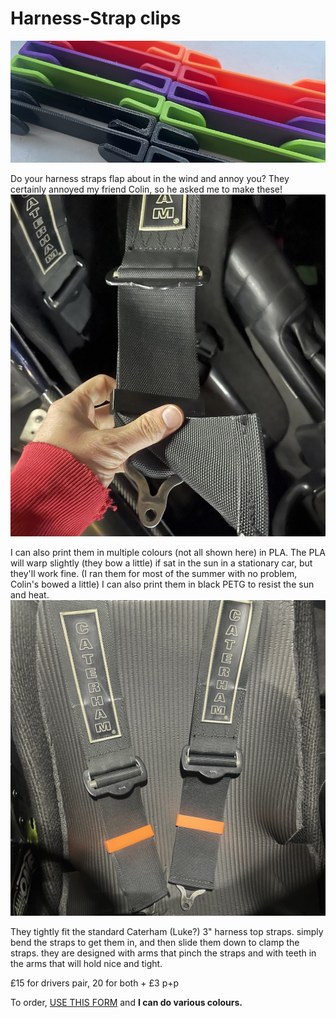 # Harness-Strap clips
![clip](img/multicolour-strap.jpeg)

Do your harness straps flap about in the wind and annoy you? They certainly annoyed my friend Colin, so he asked me to make these!
![clip folded](img/fold-clip.jpeg) 

I can also print them in multiple colours (not all shown here) in PLA. The PLA will warp slightly (they bow a little) if sat in the sun in a stationary car, but they'll work fine. (I ran them for most of the summer with no problem, Colin's bowed a little)
I can also print them in black PETG to resist the sun and heat.
![side clip](img/chest-strap.jpeg)

They tightly fit the standard Caterham (Luke?) 3" harness top straps. simply bend the straps to get them in, and then slide them down to clamp the straps. they are designed with arms that pinch the straps and with teeth in the arms that will hold nice and tight.

£15 for drivers pair, 20 for both + £3 p+p

To order,  [USE THIS FORM](https://forms.gle/5vtitZ7rHnNgAx4Y6) and **I can do various colours.**
